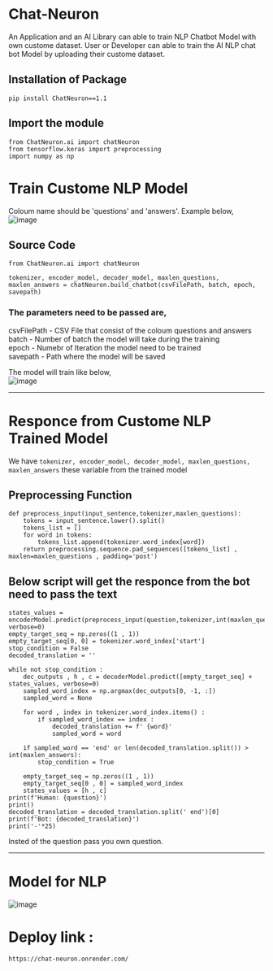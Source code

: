 # Chat-Neuron
An Application and an AI Library can able to train NLP Chatbot Model with own custome dataset. User or Developer can able to train the AI NLP chat bot Model by uploading their custome dataset.

## Installation of Package
`pip install ChatNeuron==1.1`

## Import the module
```
from ChatNeuron.ai import chatNeuron
from tensorflow.keras import preprocessing
import numpy as np
```

# Train Custome NLP Model
Coloum name should be 'questions' and 'answers'. Example below,<br>
![image](https://user-images.githubusercontent.com/65155327/222957097-3c977d18-e8d9-48dc-8601-95f479b6a740.png)

## Source Code
```
from ChatNeuron.ai import chatNeuron

tokenizer, encoder_model, decoder_model, maxlen_questions, maxlen_answers = chatNeuron.build_chatbot(csvFilePath, batch, epoch, savepath)
```

### The parameters need to be passed are,
csvFilePath - CSV File that consist of the coloum questions and answers<br>
batch       - Number of batch the model will take during the training<br>
epoch       - Numebr of Iteration the model need to be trained<br>
savepath    - Path where the model will be saved

The model will train like below, <br>
![image](https://user-images.githubusercontent.com/65155327/222957359-06804b11-0a61-4277-a92f-d3d545d0b780.png)

<hr>

# Responce from Custome NLP Trained Model
We have `tokenizer, encoder_model, decoder_model, maxlen_questions, maxlen_answers` these variable from the trained model

## Preprocessing Function
```
def preprocess_input(input_sentence,tokenizer,maxlen_questions):
    tokens = input_sentence.lower().split()
    tokens_list = []
    for word in tokens:
        tokens_list.append(tokenizer.word_index[word]) 
    return preprocessing.sequence.pad_sequences([tokens_list] , maxlen=maxlen_questions , padding='post')
```
## Below script will get the responce from the bot need to pass the text
```
states_values = encoderModel.predict(preprocess_input(question,tokenizer,int(maxlen_questions)), verbose=0)
empty_target_seq = np.zeros((1 , 1))
empty_target_seq[0, 0] = tokenizer.word_index['start']
stop_condition = False
decoded_translation = ''

while not stop_condition :
    dec_outputs , h , c = decoderModel.predict([empty_target_seq] + states_values, verbose=0)
    sampled_word_index = np.argmax(dec_outputs[0, -1, :])
    sampled_word = None

    for word , index in tokenizer.word_index.items() :
        if sampled_word_index == index :
            decoded_translation += f' {word}'
            sampled_word = word

    if sampled_word == 'end' or len(decoded_translation.split()) > int(maxlen_answers):
        stop_condition = True

    empty_target_seq = np.zeros((1 , 1))  
    empty_target_seq[0 , 0] = sampled_word_index
    states_values = [h , c] 
print(f'Human: {question}')
print()
decoded_translation = decoded_translation.split(' end')[0]
print(f'Bot: {decoded_translation}')
print('-'*25)
```

Insted of the question pass you own question.

<hr>

# Model for NLP

![image](https://user-images.githubusercontent.com/65155327/222960648-8ca85e8f-6721-41d1-87ba-bdf42dc117af.png)

# Deploy link : 
    https://chat-neuron.onrender.com/

